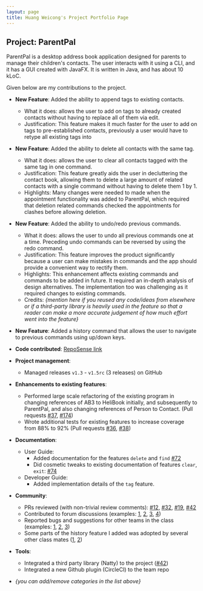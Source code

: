 ```yaml
---
layout: page
title: Huang Weicong's Project Portfolio Page
---
```


## Project: ParentPal

ParentPal is a desktop address book application designed for parents to manage their children's contacts.
The user interacts with it using a CLI, and it has a GUI created with JavaFX. 
It is written in Java, and has about 10 kLoC.

Given below are my contributions to the project.

* **New Feature**: Added the ability to append tags to existing contacts.
  * What it does: allows the user to add on tags to already created contacts without having to replace all of them 
    via edit. 
  * Justification: This feature makes it much faster for the user to add on tags to pre-established contacts,
    previously a user would have to retype all existing tags into

* **New Feature**: Added the ability to delete all contacts with the same tag.
  * What it does: allows the user to clear all contacts tagged with the same tag in one command.
  * Justification: This feature greatly aids the user in decluttering the contact book, allowing them to delete
    a large amount of related contacts with a single command without having to delete them 1 by 1.
  * Highlights: Many changes  were needed to made when the appointment functionality was added to ParentPal, which
  required that deletion related commands checked the appointments for clashes before allowing deletion.
    
* **New Feature**: Added the ability to undo/redo previous commands.
  * What it does: allows the user to undo all previous commands one at a time. Preceding undo commands can be reversed by using the redo command.
  * Justification: This feature improves the product significantly because a user can make mistakes in commands and the app should provide a convenient way to rectify them.
  * Highlights: This enhancement affects existing commands and commands to be added in future. It required an in-depth analysis of design alternatives. The implementation too was challenging as it required changes to existing commands.
  * Credits: *{mention here if you reused any code/ideas from elsewhere or if a third-party library is heavily used in the feature so that a reader can make a more accurate judgement of how much effort went into the feature}*

* **New Feature**: Added a history command that allows the user to navigate to previous commands using up/down keys.

* **Code contributed**: [RepoSense link](https://nus-cs2103-ay2021s2.github.io/tp-dashboard/?search=stratostorm)

* **Project management**:
  * Managed releases `v1.3` - `v1.5rc` (3 releases) on GitHub

* **Enhancements to existing features**:
  * Performed large scale refactoring of the existing program in changing references of AB3 to HeliBook initially, 
    and subsequently to ParentPal, and also changing references of Person to Contact. 
    (Pull requests [\#37](https://github.com/AY2021S2-CS2103T-W13-3/tp/pull/37), 
    [\#174](https://github.com/AY2021S2-CS2103T-W13-3/tp/pull/174))
  * Wrote additional tests for existing features to increase coverage from 88% to 92% (Pull requests [\#36](), [\#38]())

* **Documentation**:
  * User Guide:
    * Added documentation for the features `delete` and `find` [\#72]()
    * Did cosmetic tweaks to existing documentation of features `clear`, `exit`: [\#74]()
  * Developer Guide:
    * Added implementation details of the `tag` feature.

* **Community**:
  * PRs reviewed (with non-trivial review comments): [\#12](), [\#32](), [\#19](), [\#42]()
  * Contributed to forum discussions (examples: [1](), [2](), [3](), [4]())
  * Reported bugs and suggestions for other teams in the class (examples: [1](), [2](), [3]())
  * Some parts of the history feature I added was adopted by several other class mates ([1](), [2]())

* **Tools**:
  * Integrated a third party library (Natty) to the project ([\#42]())
  * Integrated a new Github plugin (CircleCI) to the team repo

* _{you can add/remove categories in the list above}_
